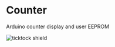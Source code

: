 # Counter
Arduino counter display and user EEPROM

![ticktock shield](image.jpg?raw=true "ticktock shield")


